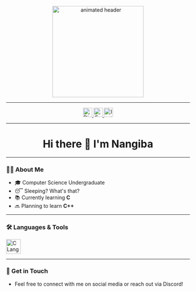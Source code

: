 <div align="center">
  <img height="250" src="https://i.imgur.com/khEmjh6.gif" alt="animated header" />
</div>

---

<div align="center">
  <a href="https://discord.com/give_me_choccy_milk" target="_blank">
    <img src="https://img.shields.io/static/v1?message=Discord&logo=discord&label=&color=7289DA&logoColor=white&labelColor=&style=for-the-badge" height="25" alt="Discord" />
  </a>
  <a href="https://www.facebook.com/nothingjust.nangiba" target="_blank">
    <img src="https://img.shields.io/static/v1?message=Facebook&logo=facebook&label=&color=1877F2&logoColor=white&labelColor=&style=for-the-badge" height="25" alt="Facebook" />
  </a>
  <a href="https://www.instagram.com/n.nangiba/" target="_blank">
    <img src="https://img.shields.io/static/v1?message=Instagram&logo=instagram&label=&color=E4405F&logoColor=white&labelColor=&style=for-the-badge" height="25" alt="Instagram" />
  </a>
</div>

---

<h1 align="center">Hi there 👋 I'm Nangiba</h1>

---

### 👨‍💻 About Me

- 🎓 Computer Science Undergraduate  
- 😴 Sleeping? What's that?  
- 📚 Currently learning **C**  
- 🔜 Planning to learn **C++**

---

### 🛠 Languages & Tools

<div align="left">
  <img src="https://skillicons.dev/icons?i=c" height="40" alt="C Language" />
</div>

---

### 💬 Get in Touch

- Feel free to connect with me on social media or reach out via Discord!
